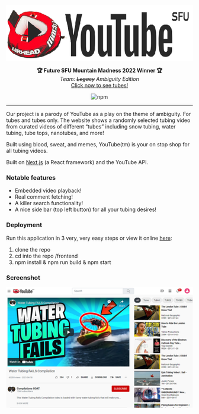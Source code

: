 <p align="center">
  <img src="./frontend/public/youtube.png" alt="Legacy Edition" height="150" />
</p>
<p align="center">
  <strong>🏆 Future SFU Mountain Madness 2022 Winner 🏆</strong></br>
  <em>Team:  <s>Legacy</s> Ambiguity Edition</em></br>
  <a href="https://youtube-drab.vercel.app/" target="_blank">Click now to see tubes!</a>
</p>
<p align="center">
<img alt="npm" src="https://img.shields.io/npm/v/npm" />
</p>

---

Our project is a parody of YouTube as a play on the theme of ambiguity. For tubes and tubes only. The website shows a randomly selected tubing video from curated videos of different “tubes” including snow tubing, water tubing, tube tops, nanotubes, and more!

Built using blood, sweat, and memes, YouTube(tm) is your on stop shop for all tubing videos.

Built on [Next.js](https://nextjs.org/) (a React framework) and the YouTube API.

### Notable features

- Embedded video playback!
- Real comment fetching!
- A killer search functionality!
- A nice side bar (top left button) for all your tubing desires!

### Deployment

Run this application in 3 very, very easy steps or view it online [here](https://youtube-drab.vercel.app/):

1.  clone the repo
2.  cd into the repo /frontend
3.  npm install & npm run build & npm start

### Screenshot
<img alt="app" src="https://raw.githubusercontent.com/asim-shrestha/MountainMadness2022/main/frontend/public/screenshot.PNG" />

